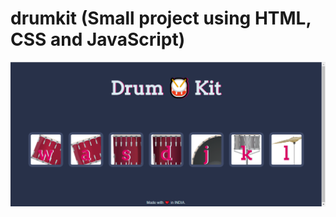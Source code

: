 # drumkit (Small project using HTML, CSS and JavaScript)
<img src="https://github.com/shaheen14/drumkit/blob/main/tempsnip.png"></img>
